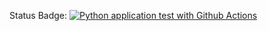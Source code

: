 Status Badge:
[![Python application test with Github Actions](https://github.com/srsapireddy/pytest-tips-tricks/actions/workflows/testing-ci.yml/badge.svg)](https://github.com/srsapireddy/pytest-tips-tricks/actions/workflows/testing-ci.yml)
